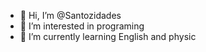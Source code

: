 - 👋 Hi, I’m @Santozidades
- 👀 I’m interested in programing
- 🌱 I’m currently learning English and physic
